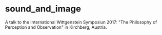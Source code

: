 # sound_and_image
A talk to the International Wittgenstein Symposiun 2017: "The Philosophy of Perception and Observation" in Kirchberg, Austria.
